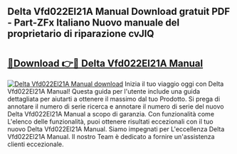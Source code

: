 ## Delta Vfd022El21A Manual Download gratuit PDF - Part-ZFx Italiano Nuovo manuale del proprietario di riparazione cvJIQ

# <h2><a href="http://dffavl.blite.top/?on=Delta+Vfd022El21A+Manual">🔗Download 👉🔴 Delta Vfd022El21A Manual</a></h2>

[![Delta Vfd022El21A Manual download](https://i.imgur.com/lujVjoI.png)](http://dffavl.blite.top/?on=Delta+Vfd022El21A+Manual)
Inizia il tuo viaggio oggi con Delta Vfd022El21A Manual! Questa guida per l'utente include una guida dettagliata per aiutarti a ottenere il massimo dal tuo Prodotto. Si prega di annotare il numero di serie ricerca e annotare il numero di serie del nuovo Delta Vfd022El21A Manual a scopo di garanzia. Con funzionalità come L'elenco delle funzionalità, puoi ottenere risultati eccezionali con il tuo nuovo Delta Vfd022El21A Manual. Siamo impegnati per L'eccellenza Delta Vfd022El21A Manual. Il nostro Team è dedicato a fornire un'assistenza clienti eccezionale.
